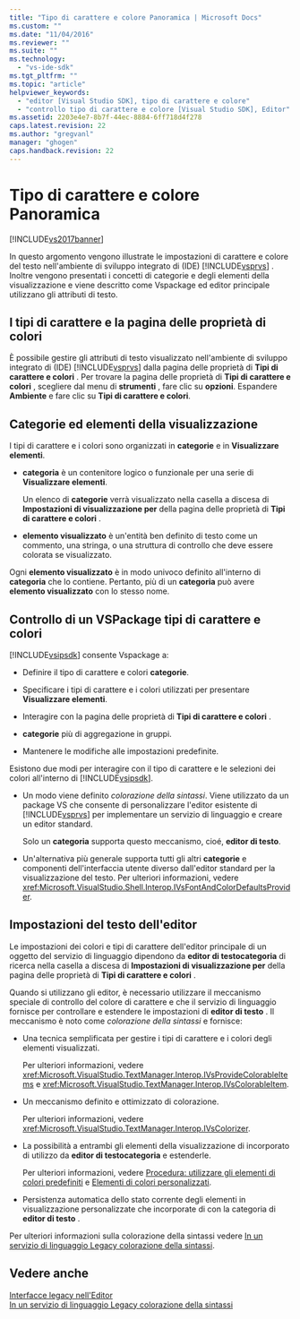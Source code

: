 ```yaml
---
title: "Tipo di carattere e colore Panoramica | Microsoft Docs"
ms.custom: ""
ms.date: "11/04/2016"
ms.reviewer: ""
ms.suite: ""
ms.technology: 
  - "vs-ide-sdk"
ms.tgt_pltfrm: ""
ms.topic: "article"
helpviewer_keywords: 
  - "editor [Visual Studio SDK], tipo di carattere e colore"
  - "controllo tipo di carattere e colore [Visual Studio SDK], Editor"
ms.assetid: 2203e4e7-8b7f-44ec-8884-6ff718d4f278
caps.latest.revision: 22
ms.author: "gregvanl"
manager: "ghogen"
caps.handback.revision: 22
---
```

# Tipo di carattere e colore Panoramica
[!INCLUDE[vs2017banner](../code-quality/includes/vs2017banner.md)]

In questo argomento vengono illustrate le impostazioni di carattere e colore del testo nell'ambiente di sviluppo integrato di \(IDE\) [!INCLUDE[vsprvs](../code-quality/includes/vsprvs_md.md)] .  Inoltre vengono presentati i concetti di categorie e degli elementi della visualizzazione e viene descritto come Vspackage ed editor principale utilizzano gli attributi di testo.  
  
## I tipi di carattere e la pagina delle proprietà di colori  
 È possibile gestire gli attributi di testo visualizzato nell'ambiente di sviluppo integrato di \(IDE\) [!INCLUDE[vsprvs](../code-quality/includes/vsprvs_md.md)] dalla pagina delle proprietà di **Tipi di carattere e colori** .  Per trovare la pagina delle proprietà di **Tipi di carattere e colori** , scegliere dal menu di **strumenti** , fare clic su **opzioni**.  Espandere **Ambiente** e fare clic su **Tipi di carattere e colori**.  
  
## Categorie ed elementi della visualizzazione  
 I tipi di carattere e i colori sono organizzati in **categorie** e in **Visualizzare elementi**.  
  
-   **categoria** è un contenitore logico o funzionale per una serie di **Visualizzare elementi**.  
  
     Un elenco di **categorie** verrà visualizzato nella casella a discesa di **Impostazioni di visualizzazione per** della pagina delle proprietà di **Tipi di carattere e colori** .  
  
-   **elemento visualizzato** è un'entità ben definito di testo come un commento, una stringa, o una struttura di controllo che deve essere colorata se visualizzato.  
  
 Ogni **elemento visualizzato** è in modo univoco definito all'interno di **categoria** che lo contiene.  Pertanto, più di un **categoria** può avere **elemento visualizzato** con lo stesso nome.  
  
## Controllo di un VSPackage tipi di carattere e colori  
 [!INCLUDE[vsipsdk](../extensibility/includes/vsipsdk_md.md)] consente Vspackage a:  
  
-   Definire il tipo di carattere e colori **categorie**.  
  
-   Specificare i tipi di carattere e i colori utilizzati per presentare **Visualizzare elementi**.  
  
-   Interagire con la pagina delle proprietà di **Tipi di carattere e colori** .  
  
-   **categorie** più di aggregazione in gruppi.  
  
-   Mantenere le modifiche alle impostazioni predefinite.  
  
 Esistono due modi per interagire con il tipo di carattere e le selezioni dei colori all'interno di [!INCLUDE[vsipsdk](../extensibility/includes/vsipsdk_md.md)].  
  
-   Un modo viene definito *colorazione della sintassi*.  Viene utilizzato da un package VS che consente di personalizzare l'editor esistente di [!INCLUDE[vsprvs](../code-quality/includes/vsprvs_md.md)] per implementare un servizio di linguaggio e creare un editor standard.  
  
     Solo un **categoria** supporta questo meccanismo, cioé, **editor di testo**.  
  
-   Un'alternativa più generale supporta tutti gli altri **categorie** e componenti dell'interfaccia utente diverso dall'editor standard per la visualizzazione del testo.  Per ulteriori informazioni, vedere <xref:Microsoft.VisualStudio.Shell.Interop.IVsFontAndColorDefaultsProvider>.  
  
## Impostazioni del testo dell'editor  
 Le impostazioni dei colori e tipi di carattere dell'editor principale di un oggetto del servizio di linguaggio dipendono da **editor di testocategoria** di ricerca nella casella a discesa di **Impostazioni di visualizzazione per** della pagina delle proprietà di **Tipi di carattere e colori** .  
  
 Quando si utilizzano gli editor, è necessario utilizzare il meccanismo speciale di controllo del colore di carattere e che il servizio di linguaggio fornisce per controllare e estendere le impostazioni di **editor di testo** .  Il meccanismo è noto come *colorazione della sintassi* e fornisce:  
  
-   Una tecnica semplificata per gestire i tipi di carattere e i colori degli elementi visualizzati.  
  
     Per ulteriori informazioni, vedere <xref:Microsoft.VisualStudio.TextManager.Interop.IVsProvideColorableItems> e <xref:Microsoft.VisualStudio.TextManager.Interop.IVsColorableItem>.  
  
-   Un meccanismo definito e ottimizzato di colorazione.  
  
     Per ulteriori informazioni, vedere <xref:Microsoft.VisualStudio.TextManager.Interop.IVsColorizer>.  
  
-   La possibilità a entrambi gli elementi della visualizzazione di incorporato di utilizzo da **editor di testocategoria** e estenderle.  
  
     Per ulteriori informazioni, vedere [Procedura: utilizzare gli elementi di colori predefiniti](../extensibility/internals/how-to-use-built-in-colorable-items.md) e [Elementi di colori personalizzati](../extensibility/internals/custom-colorable-items.md).  
  
-   Persistenza automatica dello stato corrente degli elementi in visualizzazione personalizzate che incorporate di con la categoria di **editor di testo** .  
  
 Per ulteriori informazioni sulla colorazione della sintassi vedere [In un servizio di linguaggio Legacy colorazione della sintassi](../extensibility/internals/syntax-coloring-in-a-legacy-language-service.md).  
  
## Vedere anche  
 [Interfacce legacy nell'Editor](../extensibility/legacy-interfaces-in-the-editor.md)   
 [In un servizio di linguaggio Legacy colorazione della sintassi](../extensibility/internals/syntax-coloring-in-a-legacy-language-service.md)